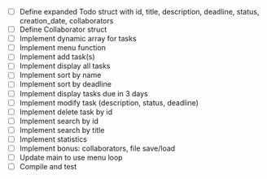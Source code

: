 - [ ] Define expanded Todo struct with id, title, description, deadline, status, creation_date, collaborators
- [ ] Define Collaborator struct
- [ ] Implement dynamic array for tasks
- [ ] Implement menu function
- [ ] Implement add task(s)
- [ ] Implement display all tasks
- [ ] Implement sort by name
- [ ] Implement sort by deadline
- [ ] Implement display tasks due in 3 days
- [ ] Implement modify task (description, status, deadline)
- [ ] Implement delete task by id
- [ ] Implement search by id
- [ ] Implement search by title
- [ ] Implement statistics
- [ ] Implement bonus: collaborators, file save/load
- [ ] Update main to use menu loop
- [ ] Compile and test
